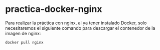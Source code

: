 # practica-docker-nginx

Para realizar la práctica con nginx, al ya tener instalado Docker, solo necesitaremos el siguiente comando para descargar el contenedor de la imagen de nginx:
```js
docker pull nginx
```

